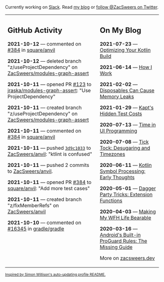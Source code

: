 Currently working on [Slack](https://slack.com/). Read [my blog](https://zacsweers.dev/) or [follow @ZacSweers on Twitter](https://twitter.com/ZacSweers).

<table><tr><td valign="top" width="60%">

## GitHub Activity
<!-- githubActivity starts -->
**2021-10-12** — commented on [#384](https://github.com/square/anvil/pull/384#issuecomment-941071189) in [square/anvil](https://api.github.com/repos/square/anvil)

**2021-10-12** — deleted branch "z/useProjectDependency" on [ZacSweers/modules-graph-assert](https://api.github.com/repos/ZacSweers/modules-graph-assert)

**2021-10-11** — opened PR [#123](https://api.github.com/repos/jraska/modules-graph-assert/pulls/123) to [jraska/modules-graph-assert](https://api.github.com/repos/jraska/modules-graph-assert): "Use ProjectDependency"

**2021-10-11** — created branch "z/useProjectDependency" on [ZacSweers/modules-graph-assert](https://api.github.com/repos/ZacSweers/modules-graph-assert)

**2021-10-11** — commented on [#384](https://github.com/square/anvil/pull/384#issuecomment-940388007) in [square/anvil](https://api.github.com/repos/square/anvil)

**2021-10-11** — pushed [`3d9c1033`](https://github.com/ZacSweers/anvil/commit/3d9c1033a4399fb554d272bdc86d9f8d13fa4c51) to [ZacSweers/anvil](https://api.github.com/repos/ZacSweers/anvil): "ktlint is confused"

**2021-10-11** — pushed 2 commits to [ZacSweers/anvil](https://api.github.com/repos/ZacSweers/anvil).

**2021-10-11** — opened PR [#384](https://api.github.com/repos/square/anvil/pulls/384) to [square/anvil](https://api.github.com/repos/square/anvil): "Add more test cases"

**2021-10-11** — created branch "z/fixMemberRefs" on [ZacSweers/anvil](https://api.github.com/repos/ZacSweers/anvil)

**2021-10-10** — commented on [#16345](https://github.com/gradle/gradle/issues/16345#issuecomment-939509220) in [gradle/gradle](https://api.github.com/repos/gradle/gradle)
<!-- githubActivity ends -->
</td><td valign="top" width="40%">

## On My Blog
<!-- blog starts -->
**2021-07-23** — [Optimizing Your Kotlin Build](https://www.zacsweers.dev/optimizing-your-kotlin-build/)

**2021-06-14** — [How I Work](https://www.zacsweers.dev/how-i-work/)

**2021-02-02** — [Disposables Can Cause Memory Leaks](https://www.zacsweers.dev/disposables-can-cause-memory-leaks/)

**2021-01-29** — [Kapt's Hidden Test Costs](https://www.zacsweers.dev/kapts-hidden-test-costs/)

**2020-07-13** — [Time in UI Programming](https://www.zacsweers.dev/time-in-ui/)

**2020-07-08** — [Tick Tock: Desugaring and Timezones](https://www.zacsweers.dev/ticktock-desugaring-timezones/)

**2020-06-11** — [Kotlin Symbol Processing: Early Thoughts](https://www.zacsweers.dev/kotlin-symbol-processor-early-thoughts/)

**2020-05-01** — [Dagger Party Tricks: Extension Functions](https://www.zacsweers.dev/dagger-party-tricks-extension-functions/)

**2020-04-03** — [Making My WFH Life Bearable](https://www.zacsweers.dev/making-wfh-life-bearable/)

**2020-03-16** — [Android's Built-in ProGuard Rules: The Missing Guide](https://www.zacsweers.dev/android-proguard-rules/)
<!-- blog ends -->
More on [zacsweers.dev](https://zacsweers.dev/)
</td></tr></table>

<sub><a href="https://simonwillison.net/2020/Jul/10/self-updating-profile-readme/">Inspired by Simon Willison's auto-updating profile README.</a></sub>